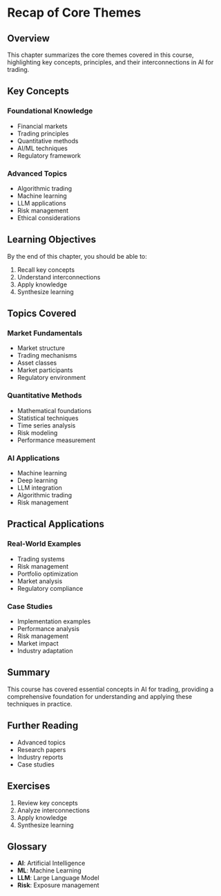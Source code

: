 # Recap of Core Themes

## Overview

This chapter summarizes the core themes covered in this course, highlighting key concepts, principles, and their interconnections in AI for trading.

## Key Concepts

### Foundational Knowledge
- Financial markets
- Trading principles
- Quantitative methods
- AI/ML techniques
- Regulatory framework

### Advanced Topics
- Algorithmic trading
- Machine learning
- LLM applications
- Risk management
- Ethical considerations

## Learning Objectives

By the end of this chapter, you should be able to:
1. Recall key concepts
2. Understand interconnections
3. Apply knowledge
4. Synthesize learning

## Topics Covered

### Market Fundamentals
- Market structure
- Trading mechanisms
- Asset classes
- Market participants
- Regulatory environment

### Quantitative Methods
- Mathematical foundations
- Statistical techniques
- Time series analysis
- Risk modeling
- Performance measurement

### AI Applications
- Machine learning
- Deep learning
- LLM integration
- Algorithmic trading
- Risk management

## Practical Applications

### Real-World Examples
- Trading systems
- Risk management
- Portfolio optimization
- Market analysis
- Regulatory compliance

### Case Studies
- Implementation examples
- Performance analysis
- Risk management
- Market impact
- Industry adaptation

## Summary

This course has covered essential concepts in AI for trading, providing a comprehensive foundation for understanding and applying these techniques in practice.

## Further Reading

- Advanced topics
- Research papers
- Industry reports
- Case studies

## Exercises

1. Review key concepts
2. Analyze interconnections
3. Apply knowledge
4. Synthesize learning

## Glossary

- **AI**: Artificial Intelligence
- **ML**: Machine Learning
- **LLM**: Large Language Model
- **Risk**: Exposure management 